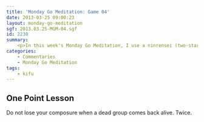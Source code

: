 ```yaml
---
title: 'Monday Go Meditation: Game 04'
date: 2013-03-25 09:00:23
layout: monday-go-meditation
sgf: 2013.03.25-MGM-04.sgf
id: 2230
summary:
	<p>In this week's Monday Go Meditation, I use a ninrensei (two-star) fuseki against a double komoku counter-strategy. Hope you enjoy!</p>
categories:
	- Commentaries
	- Monday Go Meditation
tags:
	- kifu
---
```


## One Point Lesson

 Do not lose your composure when a dead group comes back alive. Twice.